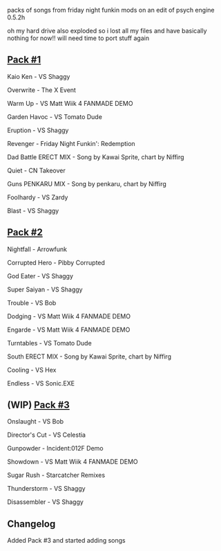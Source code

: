 packs of songs from friday night funkin mods on an edit of psych engine 0.5.2h

oh my hard drive also exploded so i lost all my files and have basically nothing for now!! will need time to port stuff again

[Pack #1](https://whiskinator.github.io/Pack_1/)
-
Kaio Ken - VS Shaggy

Overwrite - The X Event 

Warm Up - VS Matt Wiik 4 FANMADE DEMO

Garden Havoc - VS Tomato Dude

Eruption - VS Shaggy

Revenger - Friday Night Funkin': Redemption

Dad Battle ERECT MIX - Song by Kawai Sprite, chart by Niffirg

Quiet - CN Takeover

Guns PENKARU MIX - Song by penkaru, chart by Niffirg

Foolhardy - VS Zardy

Blast - VS Shaggy

[Pack #2](https://whiskinator.github.io/Pack_2/)
-
Nightfall - Arrowfunk

Corrupted Hero - Pibby Corrupted

God Eater - VS Shaggy

Super Saiyan - VS Shaggy

Trouble - VS Bob 

Dodging - VS Matt Wiik 4 FANMADE DEMO

Engarde - VS Matt Wiik 4 FANMADE DEMO

Turntables - VS Tomato Dude

South ERECT MIX - Song by Kawai Sprite, chart by Niffirg

Cooling - VS Hex

Endless - VS Sonic.EXE

(WIP) [Pack #3](https://whiskinator.github.io/Pack_3/)
-
Onslaught - VS Bob

Director's Cut - VS Celestia

Gunpowder - Incident:012F Demo

Showdown - VS Matt Wiik 4 FANMADE DEMO

Sugar Rush - Starcatcher Remixes

Thunderstorm - VS Shaggy

Disassembler - VS Shaggy

Changelog
-
Added Pack #3 and started adding songs 

